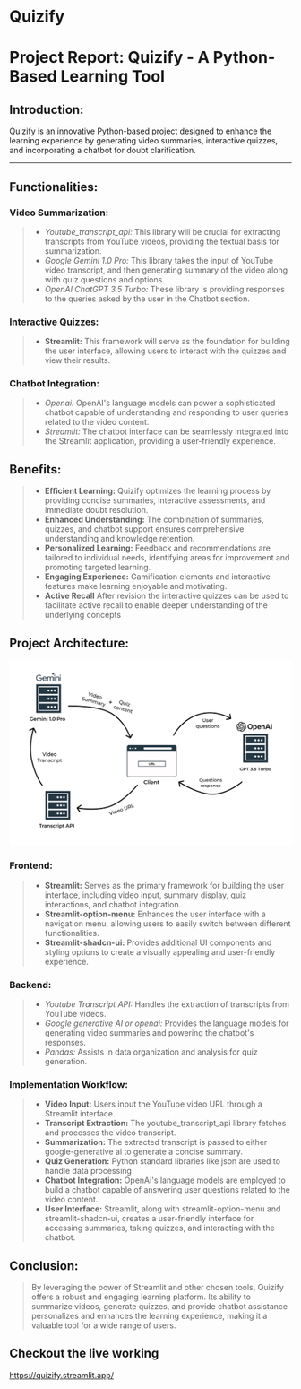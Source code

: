 # Quizify

# Project Report: Quizify - A Python-Based Learning Tool

## Introduction:

Quizify is an innovative Python-based project designed to enhance the learning experience by generating video summaries, interactive quizzes, and incorporating a chatbot for doubt clarification.

---

## Functionalities:

### Video Summarization:

> -   _Youtube_transcript_api:_ This library will be crucial for extracting transcripts from YouTube videos, providing the textual basis for summarization.
> -   _Google Gemini 1.0 Pro:_ This library takes the input of YouTube video transcript, and then generating summary of the video along with quiz questions and options.
> -   _OpenAI ChatGPT 3.5 Turbo:_ These library is providing responses to the queries asked by the user in the Chatbot section.

### Interactive Quizzes:

> -   **Streamlit:** This framework will serve as the foundation for building the user interface, allowing users to interact with the quizzes and view their results.

### Chatbot Integration:

> -   _Openai:_ OpenAI's language models can power a sophisticated chatbot capable of understanding and responding to user queries related to the video content.
> -   _Streamlit:_ The chatbot interface can be seamlessly integrated into the Streamlit application, providing a user-friendly experience.

## Benefits:

> -   **Efficient Learning:** Quizify optimizes the learning process by providing concise summaries, interactive assessments, and immediate doubt resolution.
> -   **Enhanced Understanding:** The combination of summaries, quizzes, and chatbot support ensures comprehensive understanding and knowledge retention.
> -   **Personalized Learning:** Feedback and recommendations are tailored to individual needs, identifying areas for improvement and promoting targeted learning.
> -   **Engaging Experience:** Gamification elements and interactive features make learning enjoyable and motivating.
> -   **Active Recall** After revision the interactive quizzes can be used to facilitate active recall to enable deeper understanding of the underlying concepts

## Project Architecture:

![Data flow](./assets/Data_flow.png)

### Frontend:

> -   **Streamlit:** Serves as the primary framework for building the user interface, including video input, summary display, quiz interactions, and chatbot integration.
> -   **Streamlit-option-menu:** Enhances the user interface with a navigation menu, allowing users to easily switch between different functionalities.
> -   **Streamlit-shadcn-ui:** Provides additional UI components and styling options to create a visually appealing and user-friendly experience.

### Backend:

> -   _Youtube Transcript API:_ Handles the extraction of transcripts from YouTube videos.
> -   _Google generative AI or openai:_ Provides the language models for generating video summaries and powering the chatbot's responses.
> -   _Pandas:_ Assists in data organization and analysis for quiz generation.

### Implementation Workflow:

> -   **Video Input:** Users input the YouTube video URL through a Streamlit interface.
> -   **Transcript Extraction:** The youtube_transcript_api library fetches and processes the video transcript.
> -   **Summarization:** The extracted transcript is passed to either google-generative ai to generate a concise summary.
> -   **Quiz Generation:** Python standard libraries like json are used to handle data processing
> -   **Chatbot Integration:** OpenAi's language models are employed to build a chatbot capable of answering user questions related to the video content.
> -   **User Interface:** Streamlit, along with streamlit-option-menu and streamlit-shadcn-ui, creates a user-friendly interface for accessing summaries, taking quizzes, and interacting with the chatbot.

## Conclusion:
> By leveraging the power of Streamlit and other chosen tools, Quizify offers a robust and engaging learning platform. Its ability to summarize videos, generate quizzes, and provide chatbot assistance personalizes and enhances the learning experience, making it a valuable tool for a wide range of users.

## Checkout the live working

https://quizify.streamlit.app/
